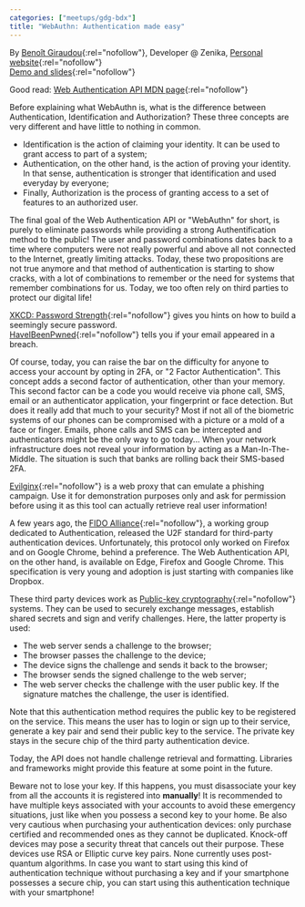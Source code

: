 ```yaml
---
categories: ["meetups/gdg-bdx"]
title: "WebAuthn: Authentication made easy"
---
```


By [Benoît Giraudou](https://twitter.com/joowgir){:rel="nofollow"}, Developer @ Zenika, [Personal website](http://joow.github.io/){:rel="nofollow"}  
[Demo and slides](https://github.com/joow/webauthn-demo){:rel="nofollow"}

Good read: [Web Authentication API MDN page](https://developer.mozilla.org/en-US/docs/Web/API/Web_Authentication_API){:rel="nofollow"}

Before explaining what WebAuthn is, what is the difference between Authentication, Identification and Authorization?
These three concepts are very different and have little to nothing in common.
- Identification is the action of claiming your identity. It can be used to grant access to part of a system;
- Authentication, on the other hand, is the action of proving your identity. In that sense, authentication is stronger
  that identification and used everyday by everyone;
- Finally, Authorization is the process of granting access to a set of features to an authorized user.

The final goal of the Web Authentication API or "WebAuthn" for short, is purely to eliminate passwords while providing a
strong Authentification method to the public! The user and password combinations dates back to a time where computers
were not really powerful and above all not connected to the Internet, greatly limiting attacks. Today, these two
propositions are not true anymore and that method of authentication is starting to show cracks, with a lot of
combinations to remember or the need for systems that remember combinations for us. Today, we too often rely on third
parties to protect our digital life!

[XKCD: Password Strength](https://www.xkcd.com/936/){:rel="nofollow"} gives you hints on how to build a seemingly secure
password.  
[HaveIBeenPwned](https://haveibeenpwned.com/){:rel="nofollow"} tells you if your email appeared in a breach.  

Of course, today, you can raise the bar on the difficulty for anyone to access your account by opting in 2FA, or "2
Factor Authentication". This concept adds a second factor of authentication, other than your memory. This second factor
can be a code you would receive via phone call, SMS, email or an authenticator application, your fingerprint or face
detection. But does it really add that much to your security? Most if not all of the biometric systems of our phones can
be compromised with a picture or a mold of a face or finger. Emails, phone calls and SMS can be intercepted and
authenticators might be the only way to go today... When your network infrastructure does not reveal your information by
acting as a Man-In-The-Middle. The situation is such that banks are rolling back their SMS-based 2FA.

[Evilginx](https://breakdev.org/evilginx-advanced-phishing-with-two-factor-authentication-bypass/){:rel="nofollow"} is a
web proxy that can emulate a phishing campaign. Use it for demonstration purposes only and ask for permission before
using it as this tool can actually retrieve real user information!

A few years ago, the [FIDO Alliance](https://fidoalliance.org/){:rel="nofollow"}, a working group dedicated to
Authentication, released the U2F standard for third-party authentication devices. Unfortunately, this protocol only
worked on Firefox and on Google Chrome, behind a preference. The Web Authentication API, on the other hand, is available
on Edge, Firefox and Google Chrome. This specification is very young and adoption is just starting with companies like
Dropbox.

These third party devices work as [Public-key cryptography](https://en.wikipedia.org/wiki/Public-key_cryptography){:rel="nofollow"}
systems. They can be used to securely exchange messages, establish shared secrets and sign and verify challenges. Here,
the latter property is used:
- The web server sends a challenge to the browser;
- The browser passes the challenge to the device;
- The device signs the challenge and sends it back to the browser;
- The browser sends the signed challenge to the web server;
- The web server checks the challenge with the user public key. If the signature matches the challenge, the user is
  identified.

Note that this authentication method requires the public key to be registered on the service. This means the user has to
login or sign up to their service, generate a key pair and send their public key to the service. The private key stays
in the secure chip of the third party authentication device.

Today, the API does not handle challenge retrieval and formatting. Libraries and frameworks might provide this feature
at some point in the future.

Beware not to lose your key. If this happens, you must disassociate your key from all the accounts it is registered into
**manually**! It is recommended to have multiple keys associated with your accounts to avoid these emergency situations,
just like when you possess a second key to your home. Be also very cautious when purchasing your authentication devices:
only purchase certified and recommended ones as they cannot be duplicated. Knock-off devices may pose a security threat
that cancels out their purpose. These devices use RSA or Elliptic curve key pairs. None currently uses post-quantum
algorithms. In case you want to start using this kind of authentication technique without purchasing a key and if your
smartphone possesses a secure chip, you can start using this authentication technique with your smartphone!
